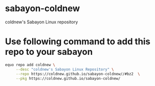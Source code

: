 # sabayon-coldnew
coldnew's Sabayon Linux repository

# Use following command to add this repo to your sabayon

```sh
equo repo add coldnew \
     --desc "coldnew's Sabayon Linux Repository" \
     --repo https://coldnew.github.io/sabayon-coldnew//#bz2  \
     --pkg https://coldnew.github.io/sabayon-coldnew/
```
